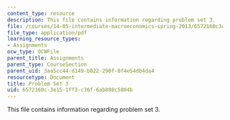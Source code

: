 ```yaml
---
content_type: resource
description: This file contains information regarding problem set 3.
file: /courses/14-05-intermediate-macroeconomics-spring-2013/6572160c3e151ff3c36f6ab808c5804b_MIT14_05S13_pset3.pdf
file_type: application/pdf
learning_resource_types:
- Assignments
ocw_type: OCWFile
parent_title: Assignments
parent_type: CourseSection
parent_uid: 3aa5cc44-d149-b022-290f-0f4e54db4da4
resourcetype: Document
title: Problem Set 3
uid: 6572160c-3e15-1ff3-c36f-6ab808c5804b
---
```

This file contains information regarding problem set 3.

